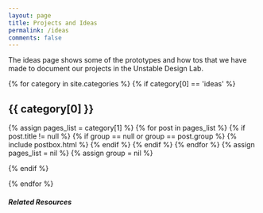 ```yaml
---
layout: page
title: Projects and Ideas
permalink: /ideas
comments: false
---
```


<div class="row justify-content-between">
<div class="col-md-8 pr-5">

<p>
	The ideas page shows some of the prototypes and how tos that we have made to document our projects in the Unstable Design Lab. 

</p>

<div class="row listrecent">
	
{% for category in site.categories %}
{% if category[0] == 'ideas' %}

<div class="section-title col-md-12 mt-4">

<h2 id="{{ category[0] | replace: " ","-" }}"><span class="text-capitalize">{{ category[0] }}</span></h2>
</div>

{% assign pages_list = category[1] %}
{% for post in pages_list %}
{% if post.title != null %}
{% if group == null or group == post.group %}
{% include postbox.html %}
{% endif %}
{% endif %}
{% endfor %}
{% assign pages_list = nil %}
{% assign group = nil %}

{% endif %}

{% endfor %}
</div>

</div>

<div class="col-md-4">

<div class="sticky-top sticky-top-80">
<h5>Related Resources</h5>
<!-- 
<h6>Prototyping Smart Textiles E-Book</h6>
<p>A textbook in progress that describes textile structures to engineers, and engineering concepts to non-engnieers
	<a href="https://unstable.design/prototyping-smart-textiles/_book/">https://unstable.design/prototyping-smart-textiles/_book/</a></p>

<h6>Soft Object Course</h6>
<p>Talk about the book here</p>

<h6>Kobakant</h6>
<p>Talk about the book here</p>


<h6>E-Textiles Lounge</h6>
<p>Talk about the book here</p> -->


</div>
</div>
</div>
